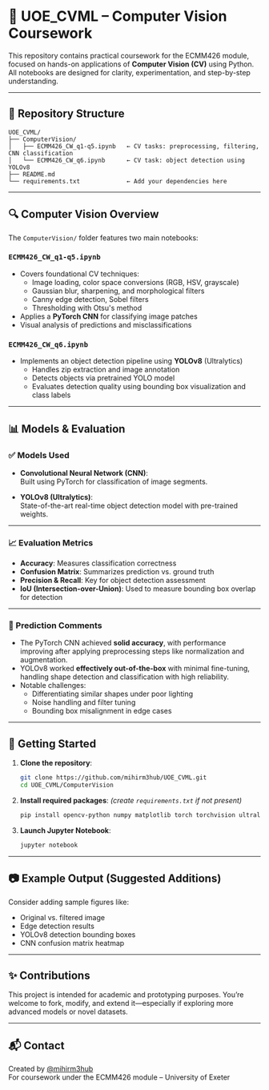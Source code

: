 # 🧠 UOE_CVML – Computer Vision Coursework

This repository contains practical coursework for the ECMM426 module, focused on hands-on applications of **Computer Vision (CV)** using Python. All notebooks are designed for clarity, experimentation, and step-by-step understanding.

---

## 📁 Repository Structure

```
UOE_CVML/
├── ComputerVision/
│   ├── ECMM426_CW_q1-q5.ipynb   ← CV tasks: preprocessing, filtering, CNN classification
│   └── ECMM426_CW_q6.ipynb      ← CV task: object detection using YOLOv8
├── README.md
└── requirements.txt             ← Add your dependencies here
```

---

## 🔍 Computer Vision Overview

The `ComputerVision/` folder features two main notebooks:

### `ECMM426_CW_q1-q5.ipynb`

- Covers foundational CV techniques:
    - Image loading, color space conversions (RGB, HSV, grayscale)
    - Gaussian blur, sharpening, and morphological filters
    - Canny edge detection, Sobel filters
    - Thresholding with Otsu's method
- Applies a **PyTorch CNN** for classifying image patches
- Visual analysis of predictions and misclassifications

### `ECMM426_CW_q6.ipynb`

- Implements an object detection pipeline using **YOLOv8** (Ultralytics)
    - Handles zip extraction and image annotation
    - Detects objects via pretrained YOLO model
    - Evaluates detection quality using bounding box visualization and class labels

---

## 📊 Models & Evaluation

### ✅ Models Used

- **Convolutional Neural Network (CNN)**:  
  Built using PyTorch for classification of image segments.

- **YOLOv8 (Ultralytics)**:  
  State-of-the-art real-time object detection model with pre-trained weights.

---

### 📈 Evaluation Metrics

- **Accuracy**: Measures classification correctness
- **Confusion Matrix**: Summarizes prediction vs. ground truth
- **Precision & Recall**: Key for object detection assessment
- **IoU (Intersection-over-Union)**: Used to measure bounding box overlap for detection

---

### 💬 Prediction Comments

- The PyTorch CNN achieved **solid accuracy**, with performance improving after applying preprocessing steps like normalization and augmentation.
- YOLOv8 worked **effectively out-of-the-box** with minimal fine-tuning, handling shape detection and classification with high reliability.
- Notable challenges:
    - Differentiating similar shapes under poor lighting
    - Noise handling and filter tuning
    - Bounding box misalignment in edge cases

---

## 🚀 Getting Started

1. **Clone the repository**:
   ```bash
   git clone https://github.com/mihirm3hub/UOE_CVML.git
   cd UOE_CVML/ComputerVision
   ```

2. **Install required packages**:
   *(create `requirements.txt` if not present)*
   ```bash
   pip install opencv-python numpy matplotlib torch torchvision ultralytics
   ```

3. **Launch Jupyter Notebook**:
   ```bash
   jupyter notebook
   ```

---

## 📷 Example Output (Suggested Additions)

Consider adding sample figures like:
- Original vs. filtered image
- Edge detection results
- YOLOv8 detection bounding boxes
- CNN confusion matrix heatmap

---

## ✨ Contributions

This project is intended for academic and prototyping purposes. You’re welcome to fork, modify, and extend it—especially if exploring more advanced models or novel datasets.

---

## 📬 Contact

Created by [@mihirm3hub](https://github.com/mihirm3hub)  
For coursework under the ECMM426 module – University of Exeter
